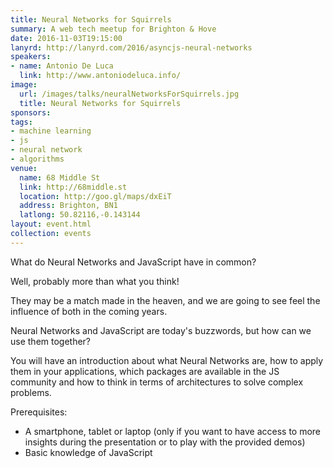 ```yaml
---
title: Neural Networks for Squirrels
summary: A web tech meetup for Brighton & Hove
date: 2016-11-03T19:15:00
lanyrd: http://lanyrd.com/2016/asyncjs-neural-networks
speakers:
- name: Antonio De Luca
  link: http://www.antoniodeluca.info/
image:
  url: /images/talks/neuralNetworksForSquirrels.jpg
  title: Neural Networks for Squirrels
sponsors:
tags:
- machine learning
- js
- neural network
- algorithms
venue:
  name: 68 Middle St
  link: http://68middle.st
  location: http://goo.gl/maps/dxEiT
  address: Brighton, BN1
  latlong: 50.82116,-0.143144
layout: event.html
collection: events
---
```


What do Neural Networks and JavaScript have in common? 

Well, probably more than what you think! 

They may be a  match made in the heaven, and we are going to see feel the influence of both in the coming years.

Neural Networks and JavaScript are today's buzzwords, but how can we use them together?

You will have an introduction about what Neural Networks are, how to apply them in your applications, which packages are available in the JS community and how to think in terms of architectures to solve complex problems.

Prerequisites:

- A smartphone, tablet or laptop (only if you want to have access to more insights during the presentation or to play with the provided demos)
- Basic knowledge of JavaScript

